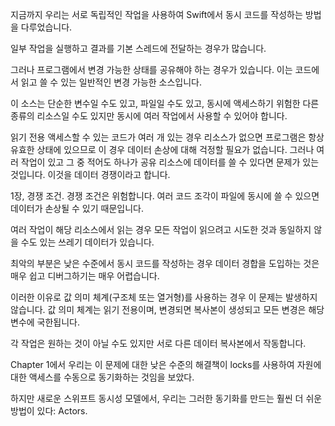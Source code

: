 지금까지 우리는 서로 독립적인 작업을 사용하여 Swift에서 동시 코드를 작성하는 방법을 다루었습니다. 

일부 작업을 실행하고 결과를 기본 스레드에 전달하는 경우가 많습니다. 

그러나 프로그램에서 변경 가능한 상태를 공유해야 하는 경우가 있습니다. 이는 코드에서 읽고 쓸 수 있는 일반적인 변경 가능한 소스입니다. 

이 소스는 단순한 변수일 수도 있고, 파일일 수도 있고, 동시에 액세스하기 위험한 다른 종류의 리소스일 수도 있지만 동시에 여러 작업에서 사용할 수 있어야 합니다.

읽기 전용 액세스할 수 있는 코드가 여러 개 있는 경우 리소스가 없으면 프로그램은 항상 유효한 상태에 있으므로 이 경우 데이터 손상에 대해 걱정할 필요가 없습니다. 그러나 여러 작업이 있고 그 중 적어도 하나가 공유 리소스에 데이터를 쓸 수 있다면 문제가 있는 것입니다. 이것을 데이터 경쟁이라고 합니다.

1장, 경쟁 조건. 경쟁 조건은 위험합니다. 여러 코드 조각이 파일에 동시에 쓸 수 있으면 데이터가 손상될 수 있기 때문입니다.

여러 작업이 해당 리소스에서 읽는 경우 모든 작업이 읽으려고 시도한 것과 동일하지 않을 수도 있는 쓰레기 데이터가 있습니다.

최악의 부분은 낮은 수준에서 동시 코드를 작성하는 경우 데이터 경합을 도입하는 것은 매우 쉽고 디버그하기는 매우 어렵습니다.

이러한 이유로 값 의미 체계(구조체 또는 열거형)를 사용하는 경우 이 문제는 발생하지 않습니다. 값 의미 체계는 읽기 전용이며, 변경되면 복사본이 생성되고 모든 변경은 해당 변수에 국한됩니다. 

각 작업은 원하는 것이 아닐 수도 있지만 서로 다른 데이터 복사본에서 작동합니다.

Chapter 1에서 우리는 이 문제에 대한 낮은 수준의 해결책이 locks를 사용하여 자원에 대한 액세스를 수동으로 동기화하는 것임을 보았다.

하지만 새로운 스위프트 동시성 모델에서, 우리는 그러한 동기화를 만드는 훨씬 더 쉬운 방법이 있다: Actors. 
